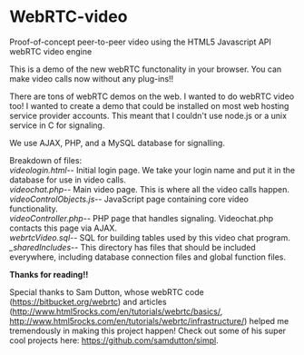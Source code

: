 WebRTC-video
============

Proof-of-concept peer-to-peer video using the HTML5 Javascript API webRTC video engine

This is a demo of the new webRTC functonality in your browser. You can make video calls now without any plug-ins!!

There are tons of webRTC demos on the web. I wanted to do webRTC video too! I wanted to create a demo that could be installed on most web hosting service provider accounts. This meant that I couldn't use node.js or a unix service in C for signaling.

We use AJAX, PHP, and a MySQL database for signalling.

Breakdown of files:  
*videologin.html--*	Initial login page. We take your login name and put it in the database for use in video calls.  
*videochat.php--*		Main video page. This is where all the video calls happen.  
*videoControlObjects.js--*	JavaScript page containing core video functionality.  
*videoController.php--*		PHP page that handles signaling. Videochat.php contacts this page via AJAX.  
*webrtcVideo.sql--*			SQL for building tables used by this video chat program.  
*_sharedIncludes--*			This directory has files that should be included everywhere, including database connection files and global function files.

**Thanks for reading!!**

Special thanks to Sam Dutton, whose webRTC code (https://bitbucket.org/webrtc) and articles (http://www.html5rocks.com/en/tutorials/webrtc/basics/, http://www.html5rocks.com/en/tutorials/webrtc/infrastructure/) helped me tremendously in making this project happen! Check out some of his super cool projects here: https://github.com/samdutton/simpl.